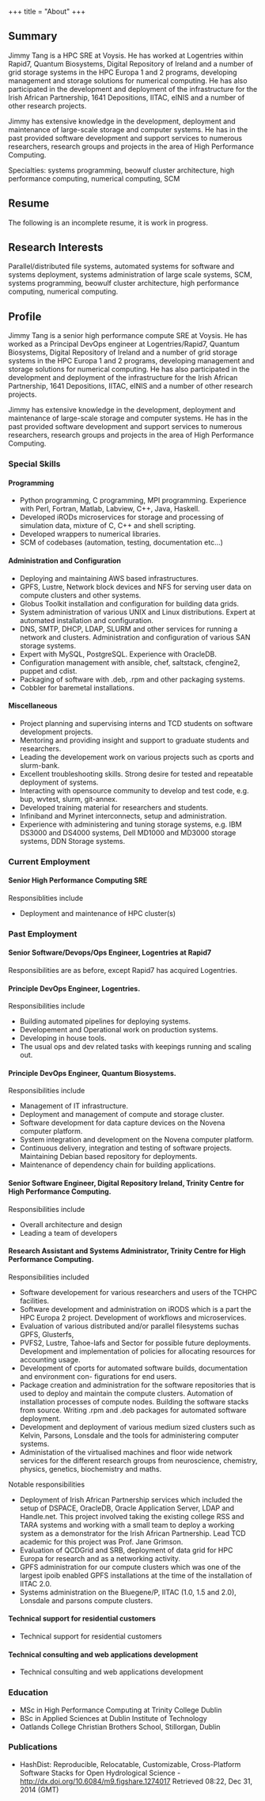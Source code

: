+++
title = "About"
+++
## Summary

Jimmy Tang is a HPC SRE at Voysis.  He has worked at
Logentries within Rapid7, Quantum Biosystems, Digital Repository
of Ireland and a number of grid storage systems in the HPC Europa
1 and 2 programs, developing management and storage solutions for
numerical computing.  He has also participated in the development
and deployment of the infrastructure for the Irish African Partnership,
1641 Depositions, IITAC, eINIS and a number of other research
projects.

Jimmy has extensive knowledge in the development, deployment and
maintenance of large-scale storage and computer systems. He has in
the past provided software development and support services to
numerous researchers, research groups and projects in the area of
High Performance Computing.

Specialties: systems programming, beowulf cluster architecture, high
performance computing, numerical computing, SCM

## Resume

The following is an incomplete resume, it is work in progress.

## Research Interests

Parallel/distributed file systems, automated systems for software and
systems deployment, systems administration of large scale systems, SCM,
systems programming, beowulf cluster architecture, high performance
computing, numerical computing.

## Profile

Jimmy Tang is a senior high performance compute SRE at Voysis. He
has worked as a Principal DevOps engineer at Logentries/Rapid7,
Quantum Biosystems, Digital Repository of Ireland and a number of
grid storage systems in the HPC Europa 1 and 2 programs, developing
management and storage solutions for numerical computing. He has
also participated in the development and deployment of the
infrastructure for the Irish African Partnership, 1641 Depositions,
IITAC, eINIS and a number of other research projects.

Jimmy has extensive knowledge in the development, deployment and
maintenance of large-scale storage and computer systems. He has in
the past provided software development and support services to
numerous researchers, research groups and projects in the area of
High Performance Computing.

### Special Skills

#### Programming

* Python programming, C programming, MPI programming. Experience with Perl, Fortran,
  Matlab, Labview, C++, Java, Haskell.
* Developed iRODs microservices for storage and processing
  of simulation data, mixture of C, C++ and shell scripting.
* Developed wrappers to numerical libraries.
* SCM of codebases (automation, testing, documentation etc...)

#### Administration and Configuration

* Deploying and maintaining AWS based infrastructures.
* GPFS, Lustre, Network block devices and NFS for serving user data on
  compute clusters and other systems.
* Globus Toolkit installation and configuration for building data
  grids.
* System administration of various UNIX and Linux
  distributions. Expert at automated installation and configuration.
* DNS, SMTP, DHCP, LDAP, SLURM and other services for running a
  network and clusters. Administration and configuration of various
  SAN storage systems.
* Expert with MySQL, PostgreSQL. Experience with OracleDB.
* Configuration management with ansible, chef, saltstack, cfengine2, puppet and cdist.
* Packaging of software with .deb, .rpm and other packaging systems.
* Cobbler for baremetal installations.

#### Miscellaneous

* Project planning and supervising interns and TCD students on
  software development projects.
* Mentoring and providing insight and support to graduate students and
  researchers.
* Leading the developement work on various projects such as cports and
  slurm-bank.
* Excellent troubleshooting skills. Strong desire for tested and
  repeatable deployment of systems.
* Interacting with opensource community to develop and test code,
  e.g. bup, wvtest, slurm, git-annex.
* Developed training material for researchers and students.
* Infiniband and Myrinet interconnects, setup and administration.
* Experience with administering and tuning storage systems, e.g. IBM
  DS3000 and DS4000 systems, Dell MD1000 and MD3000 storage systems,
  DDN Storage systems.

### Current Employment

#### Senior High Performance Computing SRE

Responsiblities include

* Deployment and maintenance of HPC cluster(s)

### Past Employment

#### Senior Software/Devops/Ops Engineer, Logentries at Rapid7

Responsibilities are as before, except Rapid7 has acquired Logentries.

#### Principle DevOps Engineer, Logentries.

Responsibilities include

* Building automated pipelines for deploying systems.
* Developement and Operational work on production systems.
* Developing in house tools.
* The usual ops and dev related tasks with keepings running and scaling out.

#### Principle DevOps Engineer, Quantum Biosystems.

Responsibilities include

* Management of IT infrastructure.
* Deployment and management of compute and storage cluster.
* Software development for data capture devices on the Novena computer platform.
* System integration and development on the Novena computer platform.
* Continuous delivery, integration and testing of software projects. Maintaining Debian based repository for deployments.
* Maintenance of dependency chain for building applications.

#### Senior Software Engineer, Digital Repository Ireland, Trinity Centre for High Performance Computing.

Responsibilities include

* Overall architecture and design
* Leading a team of developers


#### Research Assistant and Systems Administrator, Trinity Centre for High Performance Computing.

Responsibilities included

* Software developement for various researchers and users of the TCHPC
  facilities.
* Software development and administration on iRODS which is a part the
  HPC Europa 2 project. Development of workflows and microservices.
* Evaluation of various distributed and/or parallel filesystems suchas
  GPFS, Glusterfs,
* PVFS2, Lustre, Tahoe-lafs and Sector for possible future
  deployments.  Development and implementation of policies for
  allocating resources for accounting usage.
* Development of cports for automated software builds, documentation
  and environment con- figurations for end users.
* Package creation and administration for the software repositories
  that is used to deploy and maintain the compute clusters. Automation
  of installation processes of compute nodes. Building the software
  stacks from source. Writing .rpm and .deb packages for automated
  software deployment.
* Development and deployment of various medium sized clusters such as
  Kelvin, Parsons, Lonsdale and the tools for administering computer
  systems.
* Administation of the virtualised machines and floor wide network
  services for the different research groups from neuroscience,
  chemistry, physics, genetics, biochemistry and maths.

Notable responsibilities

* Deployment of Irish African Partnership services which included the
  setup of DSPACE, OracleDB, Oracle Application Server, LDAP and
  Handle.net. This project involved taking the existing college RSS
  and TARA systems and working with a small team to deploy a working
  system as a demonstrator for the Irish African Partnership. Lead TCD
  academic for this project was Prof. Jane Grimson.
* Evaluation of QCDGrid and SRB, deployment of data grid for HPC
  Europa for research and as a networking activity.
* GPFS administration for our compute clusters which was one of the
  largest ipoib enabled GPFS installations at the time of the
  installation of IITAC 2.0.
* Systems administration on the Bluegene/P, IITAC (1.0, 1.5 and 2.0),
  Lonsdale and parsons compute clusters.

#### Technical support for residential customers

* Technical support for residential customers

#### Technical consulting and web applications development

* Technical consulting and web applications development

### Education

* MSc in High Performance Computing at Trinity College Dublin
* BSc in Applied Sciences at Dublin Institute of Technology
* Oatlands College Christian Brothers School, Stillorgan, Dublin

### Publications

* HashDist: Reproducible, Relocatable, Customizable, Cross-Platform Software Stacks for Open Hydrological Science - http://dx.doi.org/10.6084/m9.figshare.1274017 Retrieved 08:22, Dec 31, 2014 (GMT)
